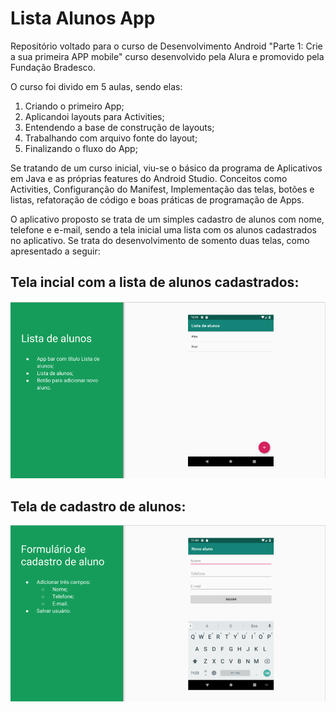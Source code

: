 # Lista Alunos App
Repositório voltado para o curso de Desenvolvimento Android "Parte 1: Crie a sua primeira APP mobile" curso desenvolvido pela Alura e promovido pela Fundação Bradesco.

O curso foi divido em 5 aulas, sendo elas: 


1. Criando o primeiro App;
2. Aplicandoi layouts para Activities;
3. Entendendo a base de construção de layouts;
4. Trabalhando com arquivo fonte do layout;
5. Finalizando o fluxo do App;

Se tratando de um curso inicial, viu-se o básico da programa de Aplicativos em Java e as próprias features do Android Studio. Conceitos como Activities, Configuranção do Manifest, Implementação das telas, botões e listas, refatoração de código e boas práticas de programação de Apps.

O aplicativo proposto se trata de um simples cadastro de alunos com nome, telefone e e-mail, sendo a tela inicial uma lista com os alunos cadastrados no aplicativo.
Se trata do desenvolvimento de somento duas telas, como apresentado a seguir:

## Tela incial com a lista de alunos cadastrados:
<img alt="Desing Tela Inical da lista de alunos" title="#ListaAlunos" src="./imagens/layout_tela_lista_alunos.png" />

## Tela de cadastro de alunos:
<img alt="Desing Tela de cadastro de alunos" title="#CadastroAlunos" src="./imagens/layout_tela_novo_aluno.png" />
